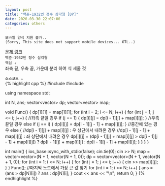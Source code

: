 ```yaml
---  
layout: post  
title: "백준-1932번 정수 삼각형 [DP]"  
date: 2020-03-30 22:07:00  
categories: others  
---  
```

`모바일 양식 지원 불가..`  
`(Sorry, This site does not support mobile devices... OTL..)`  

<a href="https://www.acmicpc.net/problem/1932" target="_blank">문제 링크</a>  
`백준-1932번 정수 삼각형`  
`핵심 ↓`  
좌측 끝, 우측 끝, 가운데 분리 하여 식 세울 것  

<script src="https://gist.github.com/Raemerrr/10724cb1bb69b188d479d6b8352b23c9.js"></script>  

`소스코드 ↓`  
{% highlight cpp %}
#include <iostream>
#include <vector>

using namespace std;

int N, ans;
vector<vector<int>> dp;
vector<vector<int>> map;

void Func()
{
	dp[1][1] = map[1][1];
	for (int i = 2; i <= N; i++)
	{
		for (int j = 1; j <= i; j++)
		{
			//좌측 끝일 경우
			if (j == 1)
			{
				dp[i][j] = dp[i - 1][j] + map[i][j];
			}
			//우측 끝일 경우
			else if (j == i)
			{
				dp[i][j] = dp[i - 1][j - 1] + map[i][j];
			}
			//중간에 있는 경우
			else
			{
				//dp[i - 1][j] + map[i][j] : 우 상단에서 내려온 경우
				//dp[i - 1][j - 1] + map[i][j] : 좌 상단에서 내려온 경우
				dp[i][j] = (dp[i - 1][j] + map[i][j] > dp[i - 1][j - 1] + map[i][j]) ? dp[i - 1][j] + map[i][j] : dp[i - 1][j - 1] + map[i][j];
			}
		}
	}
}

int main()
{
	ios_base::sync_with_stdio(false);
	cin.tie(0);
	cin >> N;
	map = vector<vector<int>>(N + 1, vector<int>(N + 1, 0));
	dp = vector<vector<int>>(N + 1, vector<int>(N + 1, 0));
	for (int i = 1; i <= N; i++)
	{
		for (int j = 1; j <= i; j++)
		{
			cin >> map[i][j];
		}
	}
	Func();
	//마지막 노드에서 가장 큰 값 찾기
	for (int i = 1; i <= N; i++)
	{
		ans = (ans > dp[N][i]) ? ans : dp[N][i];
	}
	cout << ans << "\n";
	return 0;
}
{% endhighlight %}
